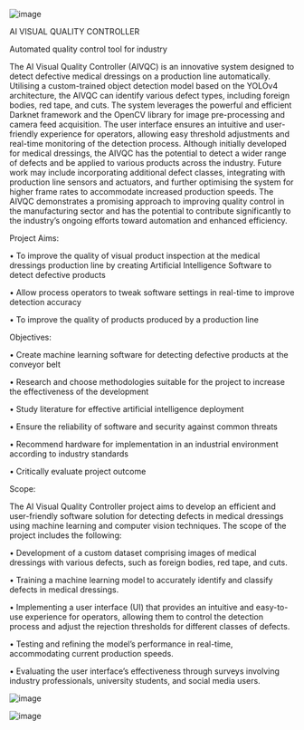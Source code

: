 ![image](https://github.com/ThisIsWr0ng/AIVisualQualityController/assets/99226094/44442357-223a-4eba-b15f-0898d1e12968)


AI VISUAL QUALITY CONTROLLER

Automated quality control tool for industry


The AI Visual Quality Controller (AIVQC) is an innovative system designed to detect defective medical dressings on a production line automatically. Utilising a custom-trained object detection model based on the YOLOv4 architecture, the AIVQC can identify various defect types, including foreign bodies, red tape, and cuts. The system leverages the powerful and efficient Darknet framework and the OpenCV library for image pre-processing and camera feed acquisition. The user interface ensures an intuitive and user-friendly experience for operators, allowing easy threshold adjustments and real-time monitoring of the detection process. Although initially developed for medical dressings, the AIVQC has the potential to detect a wider range of defects and be applied to various products across the industry. Future work may include incorporating additional defect classes, integrating with production line sensors and actuators, and further optimising the system for higher frame rates to accommodate increased production speeds. The AIVQC demonstrates a promising approach to improving quality control in the manufacturing sector and has the potential to contribute significantly to the industry’s ongoing efforts toward automation and enhanced efficiency.

Project Aims: 

•	To improve the quality of visual product inspection at the medical dressings production line by creating Artificial Intelligence Software to detect defective products

•	Allow process operators to tweak software settings in real-time to improve detection accuracy 

•	To improve the quality of products produced by a production line

Objectives:

•	Create machine learning software for detecting defective products at the conveyor belt

•	Research and choose methodologies suitable for the project to increase the effectiveness of the development

•	Study literature for effective artificial intelligence deployment

•	Ensure the reliability of software and security against common threats

•	Recommend hardware for implementation in an industrial environment according to industry standards

•	Critically evaluate project outcome

Scope:

The AI Visual Quality Controller project aims to develop an efficient and user-friendly software solution for detecting defects in medical dressings using machine learning and computer vision techniques. The scope of the project includes the following:

•	Development of a custom dataset comprising images of medical dressings with various defects, such as foreign bodies, red tape, and cuts.

•	Training a machine learning model to accurately identify and classify defects in medical dressings.

•	Implementing a user interface (UI) that provides an intuitive and easy-to-use experience for operators, allowing them to control the detection process and adjust the rejection thresholds for different classes of defects.

•	Testing and refining the model’s performance in real-time, accommodating current production speeds.

•	Evaluating the user interface’s effectiveness through surveys involving industry professionals, university students, and social media users.


![image](https://github.com/ThisIsWr0ng/AIVisualQualityController/assets/99226094/1266d0fb-24a9-4be3-b4c0-fc102c14899d)

![image](https://github.com/ThisIsWr0ng/AIVisualQualityController/assets/99226094/ca97ecf1-7506-479f-adc7-4d6f99b3a719)

